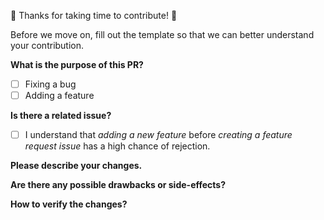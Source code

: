 :tada: Thanks for taking time to contribute! :tada:

Before we move on, fill out the template so that we can better understand your contribution.

**What is the purpose of this PR?**

- [ ] Fixing a bug
- [ ] Adding a feature

**Is there a related issue?**

<!--Please link the issue below...-->

- [ ] I understand that *adding a new feature* before *creating a feature request issue* has a high chance of rejection.

**Please describe your changes.**

<!--If we can't get a good idea of what the code will be doing from the description here, the pull request may be closed at the maintainers' discretion.-->

**Are there any possible drawbacks or side-effects?**

<!--It is okay if the changes you made do not have drawbacks, but in case they do, please let us know.-->

**How to verify the changes?**

<!--

What process did you follow to verify that your change has the desired effects?

- How did you verify that all new functionality works as expected?
- How did you verify that all changed functionality works as expected?
- How did you verify that the change has not introduced any regressions?

Describe the actions you performed (including buttons you clicked, text you typed, commands you ran, etc.), and describe the results you observed.

-->
